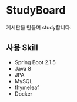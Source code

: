 # StudyBoard
게시판을 만들며 study합니다.

## 사용 Skill
- Spring Boot 2.1.5
- Java 8
- JPA
- MySQL
- thymeleaf
- Docker
